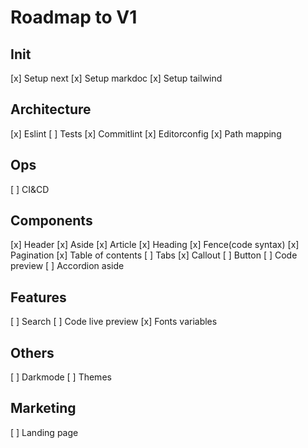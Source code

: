 # Roadmap to V1

## Init

[x] Setup next
[x] Setup markdoc
[x] Setup tailwind

## Architecture

[x] Eslint
[ ] Tests
[x] Commitlint
[x] Editorconfig
[x] Path mapping

## Ops

[ ] CI&CD

## Components

[x] Header
[x] Aside
[x] Article
[x] Heading
[x] Fence(code syntax)
[x] Pagination
[x] Table of contents
[ ] Tabs
[x] Callout
[ ] Button
[ ] Code preview
[ ] Accordion aside

## Features

[ ] Search
[ ] Code live preview
[x] Fonts variables

## Others

[ ] Darkmode
[ ] Themes

## Marketing

[ ] Landing page
